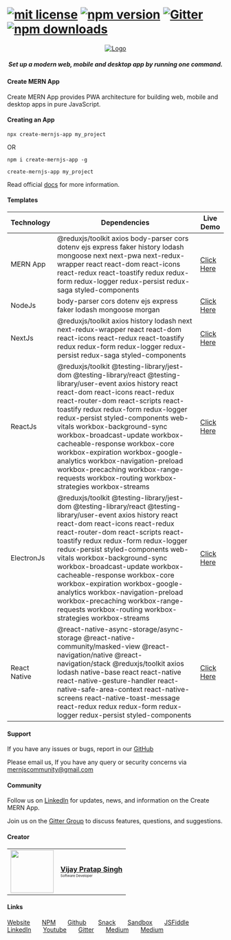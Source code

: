 # [![mit license](https://img.shields.io/github/license/mernjs/create-mern-app)](https://github.com/mernjs/create-mern-app/blob/master/LICENSE) [![npm version](https://img.shields.io/npm/v/create-mernjs-app)](https://www.npmjs.com/package/create-mernjs-app) [![Gitter](https://badges.gitter.im/mernjs/mernjs.svg)](https://gitter.im/mernjs/mernjs-community) [![npm downloads](https://img.shields.io/npm/dy/create-mernjs-app)](https://www.npmjs.com/package/create-mernjs-app)

<p align="center">
  <a href="https://mernjs.github.io/create-mern-app" rel="noopener">
 <img src="https://mernjs.github.io/create-mern-app/assets/logo1.png" alt="Logo"></a>
</p>
<h5 align="center">Set up a modern web, mobile and desktop app by running one command.</h5>

<h4>Create MERN App</h4>
<p>Create MERN App provides PWA architecture for building web, mobile and desktop apps in pure JavaScript.</p>

<h4>Creating an App</h4>

```
npx create-mernjs-app my_project
```
OR
```
npm i create-mernjs-app -g 
```

```
create-mernjs-app my_project 
```

Read official [docs](https://mernjs.github.io/create-mern-app) for more information.

<h4>Templates</h4>

| Technology | Dependencies | Live Demo |
| ------ | ------ | ------ |
| MERN App | @reduxjs/toolkit axios body-parser cors dotenv ejs express faker history lodash mongoose next next-pwa next-redux-wrapper react react-dom react-icons react-redux react-toastify redux redux-form redux-logger redux-persist redux-saga styled-components | [Click Here](https://bit.ly/mern-full-setup) |
| NodeJs | body-parser cors dotenv ejs express faker lodash mongoose morgan | [Click Here](https://mernjs-nodejs-mongodb.herokuapp.com/) |
| NextJs | @reduxjs/toolkit axios history lodash next next-redux-wrapper react react-dom react-icons react-redux react-toastify redux redux-form redux-logger redux-persist redux-saga styled-components | [Click Here](https://mernjs-nextjs.herokuapp.com) |
| ReactJs | @reduxjs/toolkit @testing-library/jest-dom @testing-library/react @testing-library/user-event axios history react react-dom react-icons react-redux react-router-dom react-scripts react-toastify redux redux-form redux-logger redux-persist styled-components web-vitals workbox-background-sync workbox-broadcast-update workbox-cacheable-response workbox-core workbox-expiration workbox-google-analytics workbox-navigation-preload workbox-precaching workbox-range-requests workbox-routing workbox-strategies workbox-streams  | [Click Here](https://mernjs-reactjs.herokuapp.com) |
| ElectronJs | @reduxjs/toolkit @testing-library/jest-dom @testing-library/react @testing-library/user-event axios history react react-dom react-icons react-redux react-router-dom react-scripts react-toastify redux redux-form redux-logger redux-persist styled-components web-vitals workbox-background-sync workbox-broadcast-update workbox-cacheable-response workbox-core workbox-expiration workbox-google-analytics workbox-navigation-preload workbox-precaching workbox-range-requests workbox-routing workbox-strategies workbox-streams | [Click Here](https://electronjs-redux-app.herokuapp.com/) |
| React Native | @react-native-async-storage/async-storage @react-native-community/masked-view @react-navigation/native @react-navigation/stack @reduxjs/toolkit axios lodash native-base react react-native react-native-gesture-handler react-native-safe-area-context react-native-screens react-native-toast-message react-redux redux redux-form redux-logger redux-persist styled-components | [Click Here](https://play.google.com/store/apps/details?id=com.mernapp) |

<h4>Support</h4>

If you have any issues or bugs, report in our [GitHub](https://github.com/mernjs/create-mern-app/issues)

Please email us, If you have any query or security concerns via mernjscommunity@gmail.com

<h4>Community</h4>

Follow us on [LinkedIn](https://www.linkedin.com/in/create-mern-app-269551191) for updates, news, and information on the Create MERN App.

Join us on the [Gitter Group](https://gitter.im/mernjs/mernjs-community) to discuss features, questions, and suggestions.

<h4>Creator</h4>

<table>
  <tr>
    <td>
      <a href="https://www.linkedin.com/in/vprtsingh" target="_blank"><img src="https://s.gravatar.com/avatar/bd913f88dce5db0cc64d85d9c486ccfd?s=100&d=mm" width="100"></a>
    </td>
    <td>
      <a href="https://www.linkedin.com/in/vprtsingh" target="_blank"><b>Vijay Pratap Singh</b><br /></a>
      <span style="font-size: 8px;">Software Developer</span><br />
    </td>
  </tr>
</table>

<h4>Links</h4>

[Website](https://mernjs.github.io/create-mern-app) &nbsp; &nbsp; &nbsp;
[NPM](https://www.npmjs.com/package/create-mernjs-app) &nbsp; &nbsp; &nbsp;
[Github](https://github.com/mernjs) &nbsp; &nbsp; &nbsp;
[Snack](https://expo.dev/@mernjs?tab=snacks) &nbsp; &nbsp; &nbsp;
[Sandbox](https://codesandbox.io/u/mernjs) &nbsp; &nbsp; &nbsp;
[JSFiddle](https://jsfiddle.net/user/mernjs/fiddles/) &nbsp; &nbsp; &nbsp;
[LinkedIn](https://www.linkedin.com/in/create-mern-app-269551191) &nbsp; &nbsp; &nbsp;
[Youtube](https://www.youtube.com/channel/UCAcmuHoa3sEN_KuwFYk6xMw/playlists) &nbsp; &nbsp; &nbsp;
[Gitter](https://gitter.im/mernjs/mernjs-community) &nbsp; &nbsp; &nbsp;
[Medium](https://medium.com/@mernjs) &nbsp; &nbsp; &nbsp;
[Medium](https://medium.com/@mernjs) &nbsp; &nbsp; &nbsp;
